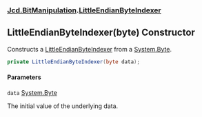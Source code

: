 ### [Jcd.BitManipulation](Jcd.BitManipulation.md 'Jcd.BitManipulation').[LittleEndianByteIndexer](Jcd.BitManipulation.LittleEndianByteIndexer.md 'Jcd.BitManipulation.LittleEndianByteIndexer')

## LittleEndianByteIndexer(byte) Constructor

Constructs
a [LittleEndianByteIndexer](Jcd.BitManipulation.LittleEndianByteIndexer.md 'Jcd.BitManipulation.LittleEndianByteIndexer')
from a [System.Byte](https://docs.microsoft.com/en-us/dotnet/api/System.Byte 'System.Byte').

```csharp
private LittleEndianByteIndexer(byte data);
```

#### Parameters

<a name='Jcd.BitManipulation.LittleEndianByteIndexer.LittleEndianByteIndexer(byte).data'></a>

`data` [System.Byte](https://docs.microsoft.com/en-us/dotnet/api/System.Byte 'System.Byte')

The initial value of the underlying data.